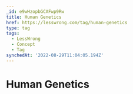 ```yaml
---
_id: e9wHzopbGCAFwp9Rw
title: Human Genetics
href: https://lesswrong.com/tag/human-genetics
type: tag
tags:
  - LessWrong
  - Concept
  - Tag
synchedAt: '2022-08-29T11:04:05.194Z'
---
```

# Human Genetics


